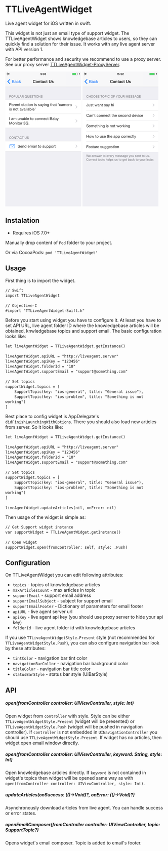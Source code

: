 TTLiveAgentWidget
=======

Live agent widget for iOS written in swift.

This widget is not just an email type of support widget. The TTLiveAgentWidget shows knowledgebase articles to users, so they can quickly find a solution for their issue. It works with any live agent server with API version 1. 

For better performance and security we recommend to use a proxy server. See our proxy server [TTLiveAgentWidget-ProxyServer](https://github.com/tappytaps/TTLiveAgentWidget-ProxyServer).

<img src="docs/screen1.PNG" width="240px">
<img src="docs/screen2.PNG" width="240px">

Instalation
----------

- Requires iOS 7.0+

Manually drop content of `Pod` folder to your project.

Or via CocoaPods: `pod 'TTLiveAgentWidget'`

Usage
----------

First thing is to import the widget.

```
// Swift
import TTLiveAgentWidget 

// Objective-C
#import "TTLiveAgentWidget-Swift.h"
```

Before you start using widget you have to configure it. At least you have to set API URL, live agent folder ID where the knowledgebase articles will be obtained, knwledgebase topics and support email. The basic configuration looks like:

```
let liveAgentWidget = TTLiveAgentWidget.getInstance()

liveAgentWidget.apiURL = "http://liveagent.server"
liveAgentWidget.apiKey = "123456"
liveAgentWidget.folderId = "10"
liveAgentWidget.supportEmail = "support@something.com"

// Set topics
supportWidget.topics = [
	SupportTopic(key: "ios-general", title: "General issue"),
	SupportTopic(key: "ios-problem", title: "Something is not working")
]

``` 

Best place to config widget is AppDelegate's `didFinishLaunchingWithOptions`. There you should also load new articles from server. So it looks like:

```
let liveAgentWidget = TTLiveAgentWidget.getInstance()

liveAgentWidget.apiURL = "http://liveagent.server"
liveAgentWidget.apiKey = "123456"
liveAgentWidget.folderId = "10"
liveAgentWidget.supportEmail = "support@something.com"

// Set topics
supportWidget.topics = [
	SupportTopic(key: "ios-general", title: "General issue"),
	SupportTopic(key: "ios-problem", title: "Something is not working")
]

liveAgentWidget.updateArticles(nil, onError: nil)
```

Then usage of the widget is simple as:

```
// Get Support widget instance
var supportWidget = TTLiveAgentWidget.getInstance()

// Open widget
supportWidget.open(fromController: self, style: .Push)
```

Configuration
----------

On TTLiveAgentWidget you can edit following attributes:

- `topics` - topics of knowledgebase articles
- `maxArticlesCount` - max articles in topic
- `supportEmail` - support email address
- `supportEmailSubject` - subject for support email
- `supportEmailFooter` - Dictionary of parameters for email footer
- `apiURL` - live agent server url
- `apiKey` - live agent api key (you should use proxy server to hide your api key)
- `folderId` - live agent folder id with knowledgebase articles

If you use `TTLiveAgentWidgetStyle.Present` style (not recommended for `TTLiveAgentWidgetStyle.Push`), you can also configure navigation bar look by these attributes:

- `tintColor` - navigation bar tint color
- `navigationBarCollor` - navigation bar background color
- `titleColor` - navigation bar title color
- `statusBarStyle` - status bar style (UIBarStyle)

API
----------

##### open(fromController controller: UIViewController, style: Int)

Open widget from `controller` with style. Style can be either `TTLiveAgentWidgetStyle.Present` (widget will be presented) or `TTLiveAgentWidgetStyle.Push` (widget will be pushed in navigation controller). If `controller` is not embedded in `UINavigationController` you should use `TTLiveAgentWidgetStyle.Present`. If widget has no articles, then widget open email window directly.

##### open(fromController controller: UIViewController, keyword: String, style: Int)

Open knowledgebase articles directly. If `keyword` is not contained in widget's topics then widget will be opened same way as with `open(fromController controller: UIViewController, style: Int)`.

##### updateArticles(onSuccess: (()->Void)?, onError: (()->Void)?)

Asynchronously download articles from live agent. You can handle success or error states.

##### openEmailComposer(fromController controller: UIViewController, topic: SupportTopic?)

Opens widget's email composer. Topic is added to email's footer.
